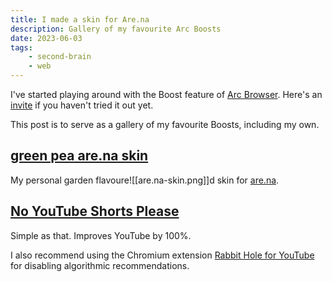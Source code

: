 ```yaml
---
title: I made a skin for Are.na
description: Gallery of my favourite Arc Boosts
date: 2023-06-03
tags:
    - second-brain
    - web
---
```

I've started playing around with the Boost feature of [Arc Browser](https://arc.net/). Here's an [invite](https://arc.net/gift/55fb6b96) if you haven't tried it out yet.

This post is to serve as a gallery of my favourite Boosts, including my own.

## [green pea are.na skin](https://arc.net/boost/C05314CD-FE01-43E2-8D5C-D4B15BB4879B)
My personal garden flavoure![[are.na-skin.png]]d skin for [are.na](https://are.na).

## [No YouTube Shorts Please](https://arc.net/boost/C05314CD-FE01-43E2-8D5C-D4B15BB4879B)
Simple as that. Improves YouTube by 100%. 

I also recommend using the Chromium extension [Rabbit Hole for YouTube](https://chrome.google.com/webstore/detail/rabbit-hole-for-youtube/nlddakjbmpidooplakalfoogdincflfh) for disabling algorithmic recommendations.